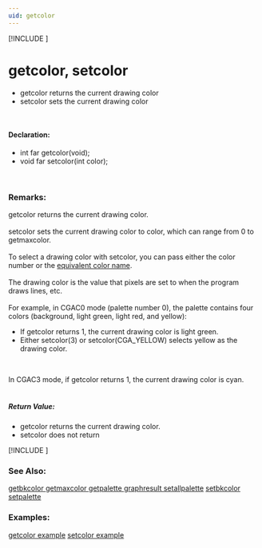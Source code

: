 ```yaml
---
uid: getcolor
---
```

[!INCLUDE [](graphics_header.md)]
# getcolor, setcolor
* getcolor returns the current drawing color
* setcolor sets the current drawing color

<br>

#### Declaration:
* int far getcolor(void);
* void far setcolor(int color);

<br>

### Remarks:
getcolor returns the current drawing color.<br><br>
setcolor sets the current drawing color to color, which can range from 0 to getmaxcolor.<br><br>
To select a drawing color with setcolor, you can pass either the color number or the [equivalent color name](COLORS.md).<br><br>
The drawing color is the value that pixels are set to when the program draws lines, etc.<br><br>
For example, in CGAC0 mode (palette number 0), the palette contains four colors (background, light green, light red, and yellow):<br>
* If getcolor returns 1, the current drawing color is light green.
* Either setcolor(3) or setcolor(CGA_YELLOW) selects yellow as the drawing color.

<br>

In CGAC3 mode, if getcolor returns 1, the current drawing color is cyan.<br><br>

##### Return Value:
* getcolor returns the current drawing color.
* setcolor does not return

[!INCLUDE [](portability.md)]

### See Also:
<div class="data"><a href="getbkcolor.md">  getbkcolor   </a> <a href="getmaxcolor.md">  getmaxcolor  </a> <a href="getpalette.md">  getpalette   </a> <a href="graphresult.md">  graphresult  </a>
<a href="setallpalette.md">  setallpalette</a> <a href="setbkcolor.md">  setbkcolor   </a> <a href="setpalette.md">  setpalette   </a>
<br></div>

### Examples:
<div class="data"><a href="getcolor_example.md">  getcolor example</a> <a href="setcolor_example.md">  setcolor example</a>
</div>

<br>